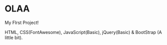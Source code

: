 # OLAA
My FIrst Project!

HTML, CSS(FontAwesome), JavaScript(Basic), jQuery(Basic) &  BootStrap (A little bit). 
